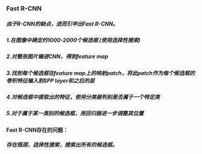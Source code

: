 ### Fast R-CNN

##### 由于R-CNN的缺点，进而引申出Fast R-CNN。

##### 1.在图像中确定约1000-2000个候选框 (使用选择性搜索)

##### 2.对整张图片输进CNN，得到feature map

##### 3.找到每个候选框在feature map上的映射patch，将此patch作为每个候选框的卷积特征输入到SPP layer和之后的层

##### 4.对候选框中提取出的特征，使用分类器判别是否属于一个特定类

##### 5.对于属于某一类别的候选框，用回归器进一步调整其位置

#### Fast R-CNN存在的问题：

##### 存在瓶颈，选择性搜索，搜索出所有的候选框。
